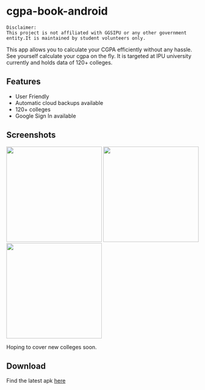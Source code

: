 # cgpa-book-android

```
Disclaimer:
This project is not affiliated with GGSIPU or any other government entity.It is maintained by student volunteers only.
```

This app allows you to calculate your CGPA efficiently without any hassle. See yourself calculate your cgpa on the fly. It is targeted at IPU university currently and holds data of 120+ colleges.

## Features
  - User Friendly
  - Automatic cloud backups available
  - 120+ colleges
  - Google Sign In available
  
## Screenshots
<img src="https://user-images.githubusercontent.com/40723245/101808860-dc000f00-3b3c-11eb-9dd6-f2ca6e9ffd48.png" width="250"></img>
<img src="https://user-images.githubusercontent.com/40723245/101809272-5cbf0b00-3b3d-11eb-8461-63a7dc3b8cf9.png" width="250"></img>
<img src="https://user-images.githubusercontent.com/40723245/101809205-444ef080-3b3d-11eb-9bf9-5ff0d2b40331.png" width="250"></img>

Hoping to cover new colleges soon.

## Download
Find the latest apk [here](https://github.com/XploreX/cgpa-book-android/releases)

